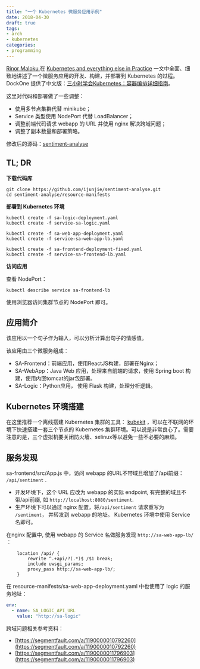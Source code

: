 ```yaml
---
title: "一个 Kubernetes 微服务应用示例"
date: 2018-04-30
draft: true
tags:
- arch
- kubernetes
categories:
- programming
---
```




[Rinor Maloku ](https://rinormaloku.com/me/) 在 [Kubernetes and everything else in Practice](https://rinormaloku.com/kubernetes-everything-else-practice/) 一文中全面、细致地讲述了一个微服务应用的开发、构建，并部署到 Kubernetes 的过程。DockOne 提供了中文版：[三小时学会Kubernetes：容器编排详细指南](http://www.dockone.io/article/5132)。

这里对代码和部署做了一些调整：

- 使用多节点集群代替 minikube；
- Service 类型使用 NodePort 代替 LoadBalancer；
- 调整前端代码请求 webapp 的 URL 并使用 nginx 解决跨域问题；
- 调整了副本数量和部署策略。

修改后的源码：[sentiment-analyse](https://github.com/ijunjie/sentiment-analyse)




## TL; DR

**下载代码库**

```shell
git clone https://github.com/ijunjie/sentiment-analyse.git
cd sentiment-analyse/resource-manifests
```


**部署到 Kubernetes 环境**

```shell
kubectl create -f sa-logic-deployment.yaml
kubectl create -f service-sa-logic.yaml

kubectl create -f sa-web-app-deployment.yaml
kubectl create -f service-sa-web-app-lb.yaml

kubectl create -f sa-frontend-deployment-fixed.yaml
kubectl create -f service-sa-frontend-lb.yaml
```

**访问应用**

查看 NodePort：

```shell
kubectl describe service sa-frontend-lb
```

使用浏览器访问集群节点的 NodePort 即可。




## 应用简介

该应用以一个句子作为输入，可以分析计算出句子的情感值。

该应用由三个微服务组成：

- SA-Frontend：前端应用，使用ReactJS构建，部署在Nginx；
- SA-WebApp：Java Web 应用，处理来自前端的请求，使用 Spring boot 构建，使用内嵌tomcat的jar包部署。
- SA-Logic：Python应用， 使用 Flask 构建，处理分析逻辑。





## Kubernetes 环境搭建

在这里推荐一个离线搭建 Kubernetes 集群的工具： [kubekit](https://github.com/Orientsoft/kubekit) ，可以在不联网的环境下快速搭建一套三个节点的 Kubernetes 集群环境。可以说是非常良心了。需要注意的是，三个虚拟机要关闭防火墙、selinux等以避免一些不必要的麻烦。



## 服务发现

sa-frontend/src/App.js 中，访问 webapp 的URL不带域且增加了/api前缀： `/api/sentiment` . 

- 开发环境下，这个 URL 应改为 webapp 的实际 endpoint,  有完整的域且不带/api前缀, 如 `http://localhost:8080/sentiment`.
- 生产环境下可以通过 nginx 配置，将`/api/sentiment` 请求重写为 `/sentiment`， 并转发到 webapp 的地址。 Kubernetes 环境中使用 Service 名即可。



在nginx 配置中, 使用 webapp 的 Service 名做服务发现 `http://sa-web-app-lb/` ：

```nginx
    location /api/ {
        rewrite ^.+api/?(.*)$ /$1 break;
        include uwsgi_params;
        proxy_pass http://sa-web-app-lb/;
    }
```




在 resource-manifests/sa-web-app-deployment.yaml 中也使用了 logic 的服务地址：


```yaml
env:
  - name: SA_LOGIC_API_URL
    value: "http://sa-logic"
```



跨域问题相关参考资料：

- [https://segmentfault.com/a/1190000010792260](https://segmentfault.com/a/1190000010792260)
- [https://segmentfault.com/a/1190000011796903](https://segmentfault.com/a/1190000011796903)

